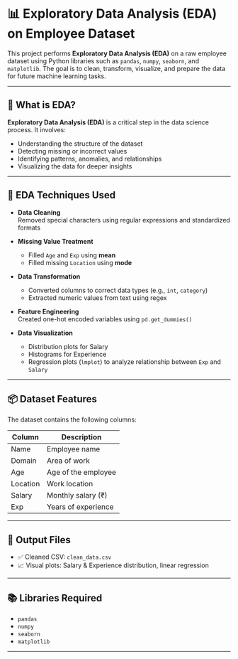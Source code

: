 # 📊 Exploratory Data Analysis (EDA) on Employee Dataset

This project performs **Exploratory Data Analysis (EDA)** on a raw employee dataset using Python libraries such as `pandas`, `numpy`, `seaborn`, and `matplotlib`. The goal is to clean, transform, visualize, and prepare the data for future machine learning tasks.

---

## 📖 What is EDA?

**Exploratory Data Analysis (EDA)** is a critical step in the data science process. It involves:

- Understanding the structure of the dataset
- Detecting missing or incorrect values
- Identifying patterns, anomalies, and relationships
- Visualizing the data for deeper insights

---

## 🔧 EDA Techniques Used

- **Data Cleaning**  
  Removed special characters using regular expressions and standardized formats

- **Missing Value Treatment**  
  - Filled `Age` and `Exp` using **mean**
  - Filled missing `Location` using **mode**

- **Data Transformation**  
  - Converted columns to correct data types (e.g., `int`, `category`)
  - Extracted numeric values from text using regex

- **Feature Engineering**  
  Created one-hot encoded variables using `pd.get_dummies()`

- **Data Visualization**  
  - Distribution plots for Salary
  - Histograms for Experience
  - Regression plots (`lmplot`) to analyze relationship between `Exp` and `Salary`

---

## 📦 Dataset Features

The dataset contains the following columns:

| Column   | Description              |
|----------|--------------------------|
| Name     | Employee name            |
| Domain   | Area of work             |
| Age      | Age of the employee      |
| Location | Work location            |
| Salary   | Monthly salary (₹)       |
| Exp      | Years of experience      |

---

## 📁 Output Files

- ✅ Cleaned CSV: `clean_data.csv`
- 📈 Visual plots: Salary & Experience distribution, linear regression

---

## 📚 Libraries Required

- `pandas`
- `numpy`
- `seaborn`
- `matplotlib`

---



